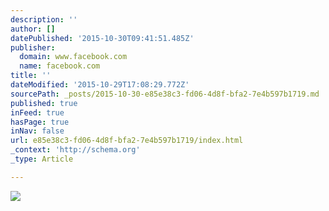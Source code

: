 ```yaml
---
description: ''
author: []
datePublished: '2015-10-30T09:41:51.485Z'
publisher:
  domain: www.facebook.com
  name: facebook.com
title: ''
dateModified: '2015-10-29T17:08:29.772Z'
sourcePath: _posts/2015-10-30-e85e38c3-fd06-4d8f-bfa2-7e4b597b1719.md
published: true
inFeed: true
hasPage: true
inNav: false
url: e85e38c3-fd06-4d8f-bfa2-7e4b597b1719/index.html
_context: 'http://schema.org'
_type: Article

---
```

![](https://scontent-lhr3-1.xx.fbcdn.net/hphotos-xaf1/v/t1.0-9/12191465_10154147993803465_1418652750154298188_n.jpg?oh=cfc7ee60e691d8a9e5f0596d04a97001&oe=56C21672)
